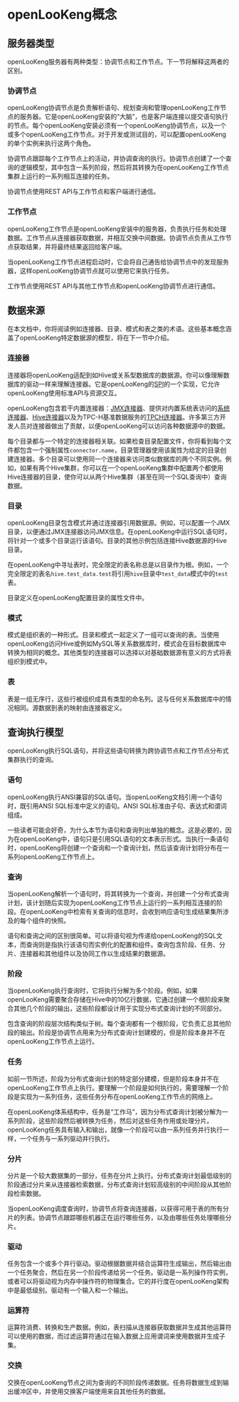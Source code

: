 

# openLooKeng概念


## 服务器类型

openLooKeng服务器有两种类型：协调节点和工作节点。下一节将解释这两者的区别。

### 协调节点

openLooKeng协调节点是负责解析语句、规划查询和管理openLooKeng工作节点的服务器。它是openLooKeng安装的“大脑”，也是客户端连接以提交语句执行的节点。每个openLooKeng安装必须有一个openLooKeng协调节点，以及一个或多个openLooKeng工作节点。对于开发或测试目的，可以配置openLooKeng的单个实例来执行这两个角色。

协调节点跟踪每个工作节点上的活动，并协调查询的执行。协调节点创建了一个查询的逻辑模型，其中包含一系列阶段，然后将其转换为在openLooKeng工作节点集群上运行的一系列相互连接的任务。

协调节点使用REST API与工作节点和客户端进行通信。

### 工作节点

openLooKeng工作节点是openLooKeng安装中的服务器，负责执行任务和处理数据。工作节点从连接器获取数据，并相互交换中间数据。协调节点负责从工作节点获取结果，并将最终结果返回给客户端。

当openLooKeng工作节点进程启动时，它会将自己通告给协调节点中的发现服务器，这样openLooKeng协调节点就可以使用它来执行任务。

工作节点使用REST API与其他工作节点和openLooKeng协调节点进行通信。

## 数据来源

在本文档中，你将阅读例如连接器、目录、模式和表之类的术语。这些基本概念涵盖了openLooKeng特定数据源的模型，将在下一节中介绍。

### 连接器

连接器将openLooKeng适配到如Hive或关系型数据库的数据源。你可以像理解数据库的驱动一样来理解连接器。它是openLooKeng的[SPI](../develop/spi-overview.html)的一个实现，它允许openLooKeng使用标准API与资源交互。

openLooKeng包含若干内置连接器：[JMX连接器](../connector/jmx.html)、提供对内置系统表访问的[系统连接器](../connector/system.html)、[Hive连接器](../connector/hive.html)以及为TPC-H基准数据服务的[TPCH连接器](../connector/tpch.html)。许多第三方开发人员对连接器做出了贡献，以便openLooKeng可以访问各种数据源中的数据。

每个目录都与一个特定的连接器相关联。如果检查目录配置文件，你将看到每个文件都包含一个强制属性`connector.name`，目录管理器使用该属性为给定的目录创建连接器。多个目录可以使用同一个连接器来访问类似数据库的两个不同实例。例如，如果有两个Hive集群，你可以在一个openLooKeng集群中配置两个都使用Hive连接器的目录，使你可以从两个Hive集群（甚至在同一个SQL查询中）查询数据。

### 目录

openLooKeng目录包含模式并通过连接器引用数据源。例如，可以配置一个JMX目录，以便通过JMX连接器访问JMX信息。在openLooKeng中运行SQL语句时，将针对一个或多个目录运行该语句。目录的其他示例包括连接Hive数据源的Hive目录。

在openLooKeng中寻址表时，完全限定的表名称总是以目录作为根。例如，一个完全限定的表名`hive.test_data.test`将引用`hive`目录中`test_data`模式中的`test`表。

目录定义在openLooKeng配置目录的属性文件中。

### 模式

模式是组织表的一种形式。目录和模式一起定义了一组可以查询的表。当使用openLooKeng访问Hive或例如MySQL等关系数据库时，模式会在目标数据库中转换为相同的概念。其他类型的连接器可以选择以对基础数据源有意义的方式将表组织到模式中。

### 表

表是一组无序行，这些行被组织成具有类型的命名列。这与任何关系数据库中的情况相同。源数据到表的映射由连接器定义。

## 查询执行模型

openLooKeng执行SQL语句，并将这些语句转换为跨协调节点和工作节点分布式集群执行的查询。

### 语句

openLooKeng执行ANSI兼容的SQL语句。当openLooKeng文档引用一个语句时，既引用ANSI SQL标准中定义的语句。ANSI SQL标准由子句、表达式和谓词组成。

一些读者可能会好奇，为什么本节为语句和查询列出单独的概念。这是必要的，因为在openLooKeng中，语句只是引用SQL语句的文本表示形式。当执行一条语句时，openLooKeng将创建一个查询和一个查询计划，然后该查询计划将分布在一系列openLooKeng工作节点上。

### 查询

当openLooKeng解析一个语句时，将其转换为一个查询，并创建一个分布式查询计划，该计划随后实现为openLooKeng工作节点上运行的一系列相互连接的阶段。在openLooKeng中检索有关查询的信息时，会收到响应语句生成结果集所涉及的每个组件的快照。

语句和查询之间的区别很简单。可以将语句视为传递给openLooKeng的SQL文本，而查询则是指执行该语句而实例化的配置和组件。查询包含阶段、任务、分片、连接器和其他组件以及协同工作以生成结果的数据源。

### 阶段

当openLooKeng执行查询时，它将执行分解为多个阶段。例如，如果openLooKeng需要聚合存储在Hive中的10亿行数据，它通过创建一个根阶段来聚合其他几个阶段的输出，这些阶段都设计用于实现分布式查询计划的不同部分。

包含查询的阶段层次结构类似于树。每个查询都有一个根阶段，它负责汇总其他阶段的输出。阶段是协调节点用来为分布式查询计划建模的，但是阶段本身并不在openLooKeng工作节点上运行。

### 任务

如前一节所述，阶段为分布式查询计划的特定部分建模，但是阶段本身并不在openLooKeng工作节点上执行。要理解一个阶段是如何执行的，需要理解一个阶段是实现为一系列任务，这些任务分布在openLooKeng工作节点的网络上。

在openLooKeng体系结构中，任务是“工作马”，因为分布式查询计划被分解为一系列阶段，这些阶段然后被转换为任务，然后对这些任务作用或处理分片。openLooKeng任务具有输入和输出，就像一个阶段可以由一系列任务并行执行一样，一个任务与一系列驱动并行执行。

### 分片

分片是一个较大数据集的一部分，任务在分片上执行。分布式查询计划最低级别的阶段通过分片来从连接器检索数据，分布式查询计划较高级别的中间阶段从其他阶段检索数据。

当openLooKeng调度查询时，协调节点将查询连接器，以获得可用于表的所有分片的列表。协调节点跟踪哪些机器正在运行哪些任务，以及由哪些任务处理哪些分片。

### 驱动

任务包含一个或多个并行驱动。驱动根据数据并结合运算符生成输出，然后输出由一个任务聚合，然后在另一个阶段传递给另一个任务。驱动是一系列操作符实例，或者可以将驱动视为内存中操作符的物理集合。它的并行度在openLooKeng架构中是最低级别。驱动有一个输入和一个输出。

### 运算符

运算符消费、转换和生产数据。例如，表扫描从连接器获取数据并生成其他运算符可以使用的数据，而过滤运算符通过在输入数据上应用谓词来使用数据并生成子集。

### 交换

交换在openLooKeng节点之间为查询的不同阶段传递数据。任务将数据生成到输出缓冲区中，并使用交换客户端使用来自其他任务的数据。